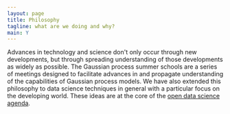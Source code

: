 ```yaml
---
layout: page
title: Philosophy
tagline: what are we doing and why?
main: Y
---
```


Advances in technology and science don't only occur through new developments, but through spreading understanding of those developments as widely as possible. The Gaussian process summer schools are a series of meetings designed to facilitate advances in and propagate understanding of the capabilities of Gaussian process models. We have also extended this philosophy to data science techniques in general with a particular focus on the developing world. These ideas are at the core of the [open data science agenda](http://ods.cc).